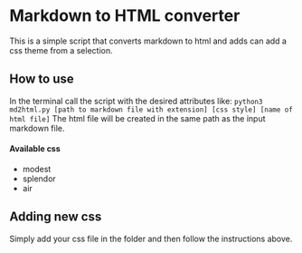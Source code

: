 Markdown to HTML converter
==========================
This is a simple script that converts markdown to html and
adds can add a css theme from a selection.

## How to use
In the terminal call the script with the desired attributes like:
`python3 md2html.py [path to markdown file with extension] [css style] [name of html file]`
The html file will be created in the same path as the input markdown file.

#### Available css

* modest
* splendor
* air

## Adding new css
Simply add your css file in the folder and then follow the instructions above.
